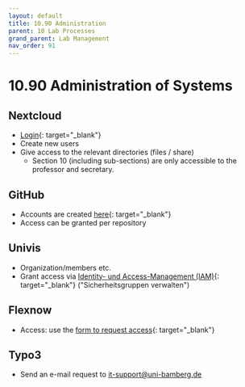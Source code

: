 ```yaml
---
layout: default
title: 10.90 Administration
parent: 10 Lab Processes
grand_parent: Lab Management
nav_order: 91
---
```


# 10.90 Administration of Systems

## Nextcloud

- [Login](https://nc-2272638881871040784.nextcloud-ionos.com){: target="_blank"}
- Create new users
- Give access to the relevant directories (files / share)
  - Section 10 (including sub-sections) are only accessible to the professor and secretary.

## GitHub

- Accounts are created [here](https://github.com/join){: target="_blank"}
- Access can be granted per repository

## Univis

- Organization/members etc.
- Grant access via [Identity- und Access-Management (IAM)](https://iam.uni-bamberg.de){: target="_blank"} ("Sicherheitsgruppen verwalten")

## Flexnow

- Access: use the [form to request access](https://www.uni-bamberg.de/pruefungsamt/flexnow/fn2web/formulare/){: target="_blank"}

## Typo3

- Send an e-mail request to it-support@uni-bamberg.de 
